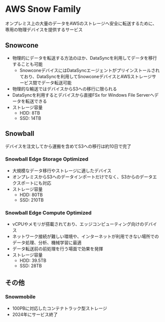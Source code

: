 # AWS Snow Family

オンプレミス上の大量のデータをAWSのストレージへ安全に転送するために、専用の物理デバイスを提供するサービス


## Snowcone

- 物理的にデータを転送する方法のほか、DataSyncを利用してデータを移行することも可能
  - SnowconeデバイスにはDataSyncエージェントがプリインストールされており、DataSyncを利用してSnowconeデバイスとAWSストレージサービス間でデータ転送可能
- 物理的な輸送ではデバイスからS3への移行に限られる
- DataSyncを利用するとデバイスから直接FSx for Windows File Serverへデータを転送できる
- ストレージ容量
  - HDD: 8TB
  - SSD: 14TB

## Snowball

デバイスを注文してから運搬を含めてS3への移行は約10日で完了

### Snowball Edge Storage Optimized

- 大規模なデータ移行やストレージに適したデバイス
- オンプレミスからS3へのデータインポートだけでなく、S3からのデータエクスポートにも対応
- ストレージ容量
  - HDD: 80TB
  - SSD: 210TB

### Snowball Edge Compute Optimized

- vCPUやメモリが搭載されており、エッジコンピューティング向けのデバイス
- ネットワーク接続が難しい環境や、インターネットが利用できない場所でのデータ処理、分析、機械学習に最適
- データ転送前の前処理を行う場面で効果を発揮
- ストレージ容量
  - HDD: 39.5TB
  - SSD: 28TB

## その他
### Snowmobile
- 100PBに対応したコンテナトラック型ストレージ
- 2024年にサービス終了
